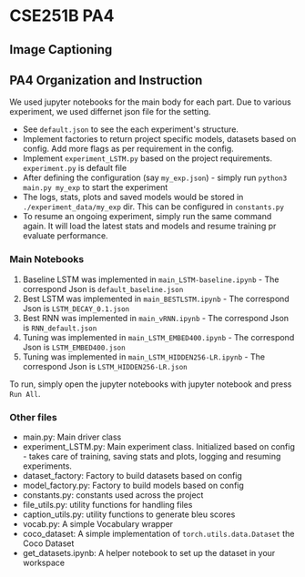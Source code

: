 # CSE251B PA4
## Image Captioning

## PA4 Organization and Instruction
We used jupyter notebooks for the main body for each part. Due to various experiment, we used differnet json file for the setting.  


* See `default.json` to see the each experiment's structure. 
* Implement factories to return project specific models, datasets based on config. Add more flags as per requirement in the config.
* Implement `experiment_LSTM.py` based on the project requirements. `experiment.py` is default file
* After defining the configuration (say `my_exp.json`) - simply run `python3 main.py my_exp` to start the experiment
* The logs, stats, plots and saved models would be stored in `./experiment_data/my_exp` dir. This can be configured in `constants.py`
* To resume an ongoing experiment, simply run the same command again. It will load the latest stats and models and resume training pr evaluate performance.

### Main Notebooks
1. Baseline LSTM was implemented in `main_LSTM-baseline.ipynb` - The correspond Json is `default_baseline.json`  
2. Best LSTM was implemented in `main_BESTLSTM.ipynb` - The correspond Json is `LSTM_DECAY_0.1.json`  
3. Best RNN was implemented in `main_vRNN.ipynb` - The correspond Json is `RNN_default.json`
4. Tuning was implemented in `main_LSTM_EMBED400.ipynb` - The correspond Json is `LSTM_EMBED400.json`
5. Tuning was implemented in `main_LSTM_HIDDEN256-LR.ipynb` - The correspond Json is `LSTM_HIDDEN256-LR.json`


To run, simply open the jupyter notebooks with jupyter notebook and press `Run All`.

### Other files
- main.py: Main driver class
- experiment_LSTM.py: Main experiment class. Initialized based on config - takes care of training, saving stats and plots, logging and resuming experiments.
- dataset_factory: Factory to build datasets based on config
- model_factory.py: Factory to build models based on config
- constants.py: constants used across the project
- file_utils.py: utility functions for handling files 
- caption_utils.py: utility functions to generate bleu scores
- vocab.py: A simple Vocabulary wrapper
- coco_dataset: A simple implementation of `torch.utils.data.Dataset` the Coco Dataset
- get_datasets.ipynb: A helper notebook to set up the dataset in your workspace

